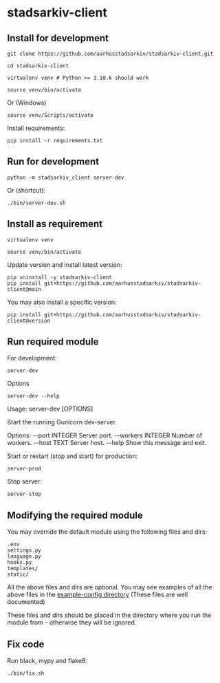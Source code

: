 # stadsarkiv-client

## Install for development

    git clone https://github.com/aarhusstadsarkiv/stadsarkiv-client.git

    cd stadsarkiv-client

    virtualenv venv # Python >= 3.10.6 should work   

    source venv/bin/activate

Or (Windows)

    source venv/Scripts/activate

Install requirements:

    pip install -r requirements.txt

## Run for development

    python -m stadsarkiv_client server-dev

Or (shortcut): 

    ./bin/server-dev.sh

## Install as requirement

    virtualenv venv

    source venv/bin/activate

Update version and install latest version:

    pip uninstall -y stadsarkiv-client
    pip install git+https://github.com/aarhusstadsarkiv/stadsarkiv-client@main

You may also install a specific version:

    pip install git+https://github.com/aarhusstadsarkiv/stadsarkiv-client@version

## Run required module

For development:

    server-dev

Options 

    server-dev --help

Usage: server-dev [OPTIONS]

  Start the running Gunicorn dev-server.

Options:
  --port INTEGER     Server port.
  --workers INTEGER  Number of workers.
  --host TEXT        Server host.
  --help             Show this message and exit.

Start or restart (stop and start) for production:

    server-prod

Stop server:

    server-stop

## Modifying the required module

You may override the default module using the following files and dirs:

    .env
    settings.py
    language.py
    hooks.py
    templates/
    static/

All the above files and dirs are optional. You may see examples of all the above files in the 
[example-config directory](https://github.com/aarhusstadsarkiv/stadsarkiv-client/tree/main/example-config)
(These files are well documented)

These files and dirs should be placed in the directory where you run the module from - otherwise they will be ignored.

## Fix code

Run black, mypy and flake8:

    ./bin/fix.sh
